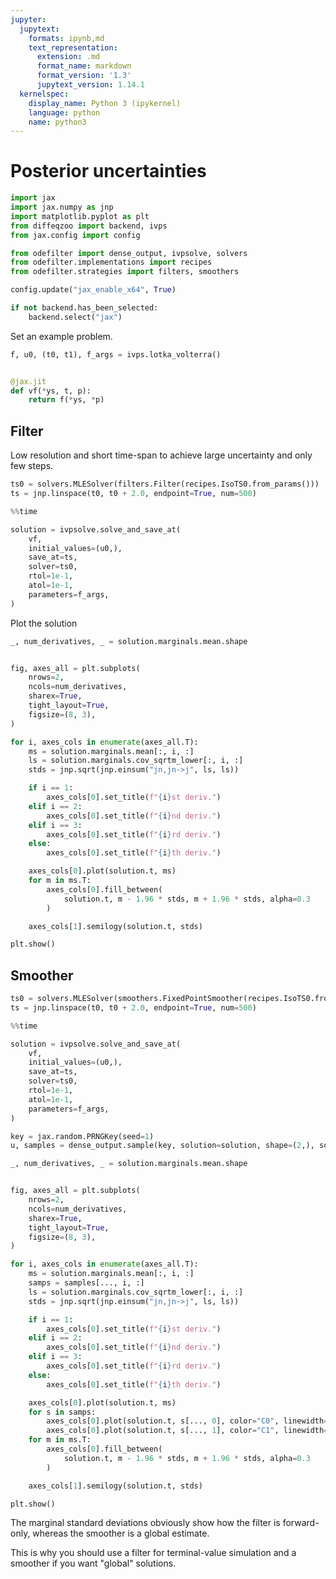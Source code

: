 ```yaml
---
jupyter:
  jupytext:
    formats: ipynb,md
    text_representation:
      extension: .md
      format_name: markdown
      format_version: '1.3'
      jupytext_version: 1.14.1
  kernelspec:
    display_name: Python 3 (ipykernel)
    language: python
    name: python3
---
```


# Posterior uncertainties

```python
import jax
import jax.numpy as jnp
import matplotlib.pyplot as plt
from diffeqzoo import backend, ivps
from jax.config import config

from odefilter import dense_output, ivpsolve, solvers
from odefilter.implementations import recipes
from odefilter.strategies import filters, smoothers

config.update("jax_enable_x64", True)

if not backend.has_been_selected:
    backend.select("jax")
```

Set an example problem.

```python
f, u0, (t0, t1), f_args = ivps.lotka_volterra()


@jax.jit
def vf(*ys, t, p):
    return f(*ys, *p)
```

## Filter


Low resolution and short time-span to achieve large uncertainty and only few steps.

```python
ts0 = solvers.MLESolver(filters.Filter(recipes.IsoTS0.from_params()))
ts = jnp.linspace(t0, t0 + 2.0, endpoint=True, num=500)
```

```python
%%time

solution = ivpsolve.solve_and_save_at(
    vf,
    initial_values=(u0,),
    save_at=ts,
    solver=ts0,
    rtol=1e-1,
    atol=1e-1,
    parameters=f_args,
)
```

Plot the solution

```python tags=[]
_, num_derivatives, _ = solution.marginals.mean.shape


fig, axes_all = plt.subplots(
    nrows=2,
    ncols=num_derivatives,
    sharex=True,
    tight_layout=True,
    figsize=(8, 3),
)

for i, axes_cols in enumerate(axes_all.T):
    ms = solution.marginals.mean[:, i, :]
    ls = solution.marginals.cov_sqrtm_lower[:, i, :]
    stds = jnp.sqrt(jnp.einsum("jn,jn->j", ls, ls))

    if i == 1:
        axes_cols[0].set_title(f"{i}st deriv.")
    elif i == 2:
        axes_cols[0].set_title(f"{i}nd deriv.")
    elif i == 3:
        axes_cols[0].set_title(f"{i}rd deriv.")
    else:
        axes_cols[0].set_title(f"{i}th deriv.")

    axes_cols[0].plot(solution.t, ms)
    for m in ms.T:
        axes_cols[0].fill_between(
            solution.t, m - 1.96 * stds, m + 1.96 * stds, alpha=0.3
        )

    axes_cols[1].semilogy(solution.t, stds)

plt.show()
```

## Smoother

```python
ts0 = solvers.MLESolver(smoothers.FixedPointSmoother(recipes.IsoTS0.from_params()))
ts = jnp.linspace(t0, t0 + 2.0, endpoint=True, num=500)
```

```python
%%time

solution = ivpsolve.solve_and_save_at(
    vf,
    initial_values=(u0,),
    save_at=ts,
    solver=ts0,
    rtol=1e-1,
    atol=1e-1,
    parameters=f_args,
)
```

```python
key = jax.random.PRNGKey(seed=1)
u, samples = dense_output.sample(key, solution=solution, shape=(2,), solver=ts0)
```

```python
_, num_derivatives, _ = solution.marginals.mean.shape


fig, axes_all = plt.subplots(
    nrows=2,
    ncols=num_derivatives,
    sharex=True,
    tight_layout=True,
    figsize=(8, 3),
)

for i, axes_cols in enumerate(axes_all.T):
    ms = solution.marginals.mean[:, i, :]
    samps = samples[..., i, :]
    ls = solution.marginals.cov_sqrtm_lower[:, i, :]
    stds = jnp.sqrt(jnp.einsum("jn,jn->j", ls, ls))

    if i == 1:
        axes_cols[0].set_title(f"{i}st deriv.")
    elif i == 2:
        axes_cols[0].set_title(f"{i}nd deriv.")
    elif i == 3:
        axes_cols[0].set_title(f"{i}rd deriv.")
    else:
        axes_cols[0].set_title(f"{i}th deriv.")

    axes_cols[0].plot(solution.t, ms)
    for s in samps:
        axes_cols[0].plot(solution.t, s[..., 0], color="C0", linewidth=0.35)
        axes_cols[0].plot(solution.t, s[..., 1], color="C1", linewidth=0.35)
    for m in ms.T:
        axes_cols[0].fill_between(
            solution.t, m - 1.96 * stds, m + 1.96 * stds, alpha=0.3
        )

    axes_cols[1].semilogy(solution.t, stds)

plt.show()
```

The marginal standard deviations obviously show how the filter is forward-only, whereas the smoother is a global estimate.

This is why you should use a filter for terminal-value simulation and a smoother if you want "global" solutions.
